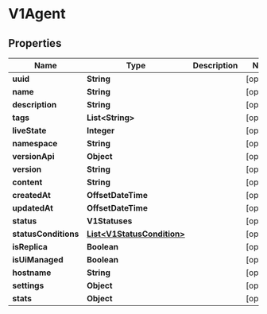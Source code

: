 

# V1Agent


## Properties

| Name | Type | Description | Notes |
|------------ | ------------- | ------------- | -------------|
|**uuid** | **String** |  |  [optional] |
|**name** | **String** |  |  [optional] |
|**description** | **String** |  |  [optional] |
|**tags** | **List&lt;String&gt;** |  |  [optional] |
|**liveState** | **Integer** |  |  [optional] |
|**namespace** | **String** |  |  [optional] |
|**versionApi** | **Object** |  |  [optional] |
|**version** | **String** |  |  [optional] |
|**content** | **String** |  |  [optional] |
|**createdAt** | **OffsetDateTime** |  |  [optional] |
|**updatedAt** | **OffsetDateTime** |  |  [optional] |
|**status** | **V1Statuses** |  |  [optional] |
|**statusConditions** | [**List&lt;V1StatusCondition&gt;**](V1StatusCondition.md) |  |  [optional] |
|**isReplica** | **Boolean** |  |  [optional] |
|**isUiManaged** | **Boolean** |  |  [optional] |
|**hostname** | **String** |  |  [optional] |
|**settings** | **Object** |  |  [optional] |
|**stats** | **Object** |  |  [optional] |



